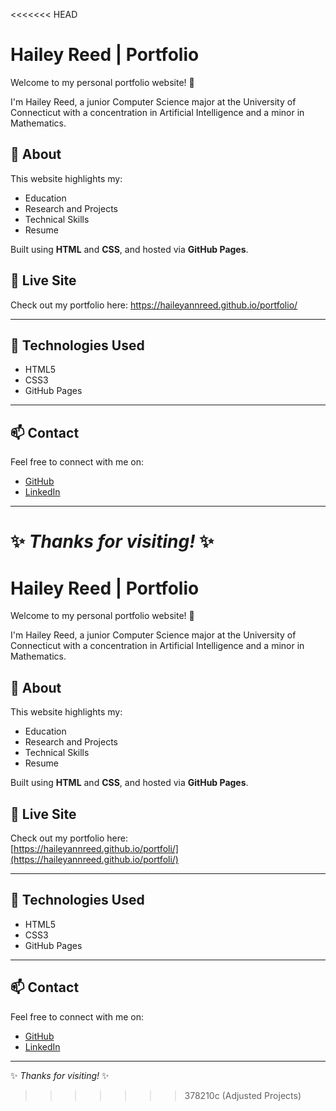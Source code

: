 <<<<<<< HEAD
# Hailey Reed | Portfolio

Welcome to my personal portfolio website! 🌟

I'm Hailey Reed, a junior Computer Science major at the University of Connecticut with a concentration in Artificial Intelligence and a minor in Mathematics.

## 📄 About

This website highlights my:
- Education
- Research and Projects
- Technical Skills
- Resume

Built using **HTML** and **CSS**, and hosted via **GitHub Pages**.

## 🚀 Live Site

Check out my portfolio here:  https://haileyannreed.github.io/portfolio/

---

## 📌 Technologies Used
- HTML5
- CSS3
- GitHub Pages

---

## 📫 Contact

Feel free to connect with me on:
- [GitHub](https://github.com/haileyannreed)
- [LinkedIn](https://www.linkedin.com/in/yourprofile) <!-- Replace with your actual LinkedIn -->

---

✨ *Thanks for visiting!* ✨
=======
# Hailey Reed | Portfolio

Welcome to my personal portfolio website! 🌟

I'm Hailey Reed, a junior Computer Science major at the University of Connecticut with a concentration in Artificial Intelligence and a minor in Mathematics.

## 📄 About

This website highlights my:
- Education
- Research and Projects
- Technical Skills
- Resume

Built using **HTML** and **CSS**, and hosted via **GitHub Pages**.

## 🚀 Live Site

Check out my portfolio here:  
[https://haileyannreed.github.io/portfoli/](https://haileyannreed.github.io/portfoli/)

---

## 📌 Technologies Used
- HTML5
- CSS3
- GitHub Pages

---

## 📫 Contact

Feel free to connect with me on:
- [GitHub](https://github.com/haileyannreed)
- [LinkedIn](https://www.linkedin.com/in/yourprofile) <!-- Replace with your actual LinkedIn -->

---

✨ *Thanks for visiting!* ✨
>>>>>>> 378210c (Adjusted Projects)
